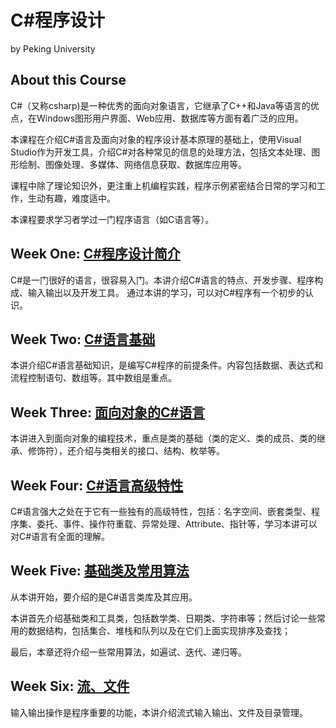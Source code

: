# C#程序设计
by Peking University

## About this Course
C#（又称csharp)是一种优秀的面向对象语言，它继承了C++和Java等语言的优点，在Windows图形用户界面、Web应用、数据库等方面有着广泛的应用。

本课程在介绍C#语言及面向对象的程序设计基本原理的基础上，使用Visual Studio作为开发工具，介绍C#对各种常见的信息的处理方法，包括文本处理、图形绘制、图像处理、多媒体、网络信息获取、数据库应用等。

课程中除了理论知识外，更注重上机编程实践，程序示例紧密结合日常的学习和工作，生动有趣，难度适中。

本课程要求学习者学过一门程序语言（如C语言等）。

## Week One: [C#程序设计简介](./Week_One)

C#是一门很好的语言，很容易入门。本讲介绍C#语言的特点、开发步骤、程序构成、输入输出以及开发工具。 通过本讲的学习，可以对C#程序有一个初步的认识。

## Week Two: [C#语言基础](./Week_Two)

本讲介绍C#语言基础知识，是编写C#程序的前提条件。内容包括数据、表达式和流程控制语句、数组等。其中数组是重点。

## Week Three: [面向对象的C#语言](./Week_Three)

本讲进入到面向对象的编程技术，重点是类的基础（类的定义、类的成员、类的继承、修饰符），还介绍与类相关的接口、结构、枚举等。

## Week Four: [C#语言高级特性](./Week_Four)
C#语言强大之处在于它有一些独有的高级特性，包括：名字空间、嵌套类型、程序集、委托、事件、操作符重载、异常处理、Attribute、指针等，学习本讲可以对C#语言有全面的理解。

## Week Five: [基础类及常用算法](./Week_Five)
从本讲开始，要介绍的是C#语言类库及其应用。

本讲首先介绍基础类和工具类，包括数学类、日期类、字符串等；然后讨论一些常用的数据结构，包括集合、堆栈和队列以及在它们上面实现排序及查找；

最后，本章还将介绍一些常用算法，如遍试、迭代、递归等。

## Week Six: [流、文件](./Week_Six)
输入输出操作是程序重要的功能，本讲介绍流式输入输出、文件及目录管理。
